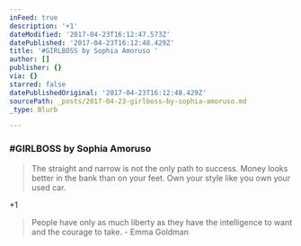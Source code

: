```yaml
---
inFeed: true
description: '+1'
dateModified: '2017-04-23T16:12:47.573Z'
datePublished: '2017-04-23T16:12:48.429Z'
title: '#GIRLBOSS by Sophia Amoruso '
author: []
publisher: {}
via: {}
starred: false
datePublishedOriginal: '2017-04-23T16:12:48.429Z'
sourcePath: _posts/2017-04-23-girlboss-by-sophia-amoruso.md
_type: Blurb

---
```

### \#GIRLBOSS by Sophia Amoruso 
> 
> The straight and narrow is not the only path to success.
> Money looks better in the bank than on your feet.
> Own your style like you own your used car.

+1

> People have only as much liberty as they have the intelligence to want and the courage to take. - Emma Goldman
